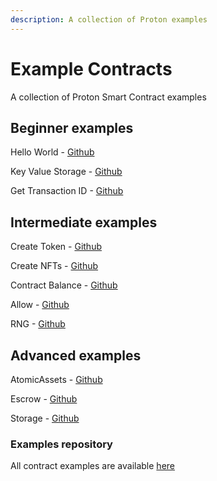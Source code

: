 ```yaml
---
description: A collection of Proton examples
---
```


# Example Contracts

A collection of Proton Smart Contract examples

## Beginner examples

Hello World - [Github](https://github.com/ProtonProtocol/proton-ts-contracts/blob/main/examples/hello/hello.contract.ts)

Key Value Storage - [Github](https://github.com/ProtonProtocol/proton-ts-contracts/blob/main/examples/kv/kv.contract.ts)

Get Transaction ID - [Github](https://github.com/ProtonProtocol/proton-ts-contracts/blob/main/examples/txid/txid.contract.ts)


## Intermediate examples

Create Token - [Github](https://github.com/ProtonProtocol/proton-ts-contracts/blob/main/assembly/token/token.contract.ts)

Create NFTs - [Github](https://github.com/ProtonProtocol/proton-ts-contracts/blob/main/examples/createnft/createnft.contract.ts)

Contract Balance - [Github](https://github.com/ProtonProtocol/proton-ts-contracts/tree/main/assembly/balance)

Allow - [Github](https://github.com/ProtonProtocol/proton-ts-contracts/blob/main/assembly/allow/allow.contract.ts)

RNG - [Github](https://github.com/ProtonProtocol/proton-ts-contracts/blob/main/examples/rng/rng.contract.ts)

## Advanced examples

AtomicAssets - [Github](https://github.com/ProtonProtocol/proton-ts-contracts/blob/main/assembly/atomicassets/atomicassets.contract.ts)

Escrow - [Github](https://github.com/ProtonProtocol/proton-ts-contracts/blob/main/assembly/escrow/escrow.contract.ts)

Storage - [Github](https://github.com/ProtonProtocol/proton-ts-contracts/blob/main/assembly/store/store.ts)

### Examples repository

All contract examples are available [here](https://github.com/ProtonProtocol/proton-ts-contracts/tree/main/assembly)